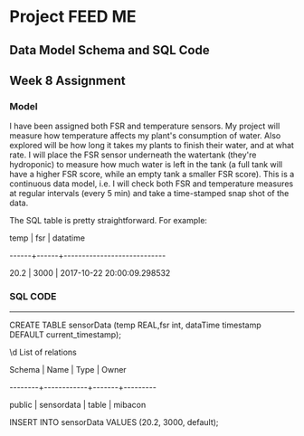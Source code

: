 # Project FEED ME
## Data Model Schema and SQL Code
## Week 8 Assignment

### Model
I have been assigned both FSR and temperature sensors. My project will measure how temperature affects my plant's consumption of water. 
Also explored will be how long it takes my plants to finish their water, and at what rate. 
I will place the FSR sensor underneath the watertank (they're hydroponic) to measure how much water is left in the tank (a full tank will have a higher FSR score, while an empty tank a smaller FSR score).
This is a continuous data model, i.e. I will check both FSR and temperature measures at regular intervals (every 5 min) and take a time-stamped snap shot of the data.

The SQL table is pretty straightforward. For example:

 temp | fsr  |          datatime          
 
------+------+----------------------------

 20.2 | 3000 | 2017-10-22 20:00:09.298532
 
 
### SQL CODE
-----
CREATE TABLE sensorData (temp REAL,fsr int, dataTime timestamp DEFAULT current_timestamp);

\d
           List of relations
           
 Schema |    Name    | Type  |  Owner  
 
--------+------------+-------+---------

 public | sensordata | table | mibacon
 
 INSERT INTO sensorData VALUES (20.2, 3000, default);
 
 